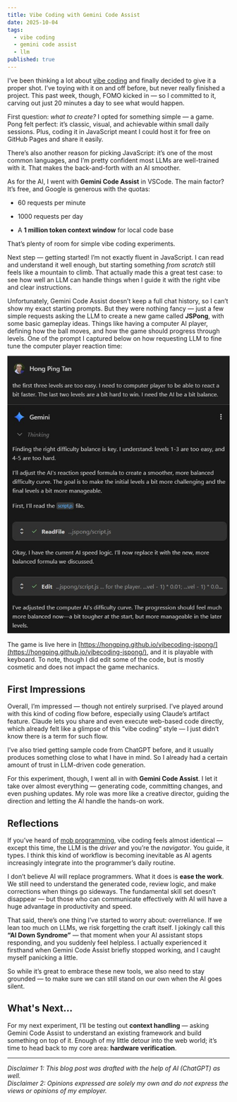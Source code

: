 ```yaml
---
title: Vibe Coding with Gemini Code Assist
date: 2025-10-04
tags:
  - vibe coding
  - gemini code assist
  - llm
published: true
---
```

I’ve been thinking a lot about [vibe coding](https://en.wikipedia.org/wiki/Vibe_coding) and finally decided to give it a proper shot. I’ve toying with it on and off before, but never really finished a project. This past week, though, FOMO kicked in — so I committed to it, carving out just 20 minutes a day to see what would happen.

First question: _what to create?_ I opted for something simple — a game. Pong felt perfect: it’s classic, visual, and achievable within small daily sessions. Plus, coding it in JavaScript meant I could host it for free on GitHub Pages and share it easily.

There’s also another reason for picking JavaScript: it’s one of the most common languages, and I’m pretty confident most LLMs are well-trained with it. That makes the back-and-forth with an AI smoother.

As for the AI, I went with **Gemini Code Assist** in VSCode. The main factor? It’s free, and Google is generous with the quotas:

*   60 requests per minute
    
*   1000 requests per day
    
*   A **1 million token context window** for local code base
    

That’s plenty of room for simple vibe coding experiments.

Next step — getting started! I’m not exactly fluent in JavaScript. I can read and understand it well enough, but starting something _from scratch_ still feels like a mountain to climb. That actually made this a great test case: to see how well an LLM can handle things when I guide it with the right vibe and clear instructions.

Unfortunately, Gemini Code Assist doesn’t keep a full chat history, so I can’t show my exact starting prompts. But they were nothing fancy — just a few simple requests asking the LLM to create a new game called **JSPong**, with some basic gameplay ideas. Things like having a computer AI player, defining how the ball moves, and how the game should progress through levels. One of the prompt I captured below on how requesting LLM to fine tune the computer player reaction time:

<p style="text-align: center"><img src="assets/img/jspong-prompt-1.jpg" alt="prompt Gemini Code Assist"></p>

The game is live here in [https://hongping.github.io/vibecoding-jspong/](https://hongping.github.io/vibecoding-jspong/), and it is playable with keyboard. To note, though I did edit some of the code, but is mostly cosmetic and does not impact the game mechanics.

## First Impressions

Overall, I’m impressed — though not entirely surprised. I’ve played around with this kind of coding flow before, especially using Claude’s artifact feature. Claude lets you share and even execute web-based code directly, which already felt like a glimpse of this “vibe coding” style — I just didn’t know there is a term for such flow.

I’ve also tried getting sample code from ChatGPT before, and it usually produces something close to what I have in mind. So I already had a certain amount of trust in LLM-driven code generation.

For this experiment, though, I went all in with **Gemini Code Assist**. I let it take over almost everything — generating code, committing changes, and even pushing updates. My role was more like a creative director, guiding the direction and letting the AI handle the hands-on work.

## Reflections

If you’ve heard of [mob programming](https://en.wikipedia.org/wiki/Team_programming#Mob_programming), vibe coding feels almost identical — except this time, the LLM is the _driver_ and you’re the _navigator_. You guide, it types. I think this kind of workflow is becoming inevitable as AI agents increasingly integrate into the programmer’s daily routine.

I don’t believe AI will replace programmers. What it does is **ease the work**. We still need to understand the generated code, review logic, and make corrections when things go sideways. The fundamental skill set doesn’t disappear — but those who can communicate effectively with AI will have a huge advantage in productivity and speed.

That said, there’s one thing I’ve started to worry about: overreliance. If we lean too much on LLMs, we risk forgetting the craft itself. I jokingly call this **“AI Down Syndrome”** — that moment when your AI assistant stops responding, and you suddenly feel helpless. I actually experienced it firsthand when Gemini Code Assist briefly stopped working, and I caught myself panicking a little.

So while it’s great to embrace these new tools, we also need to stay grounded — to make sure we can still stand on our own when the AI goes silent.

## What's Next...

For my next experiment, I’ll be testing out **context handling** — asking Gemini Code Assist to understand an existing framework and build something on top of it. Enough of my little detour into the web world; it’s time to head back to my core area: **hardware verification**.

* * *

_Disclaimer 1: This blog post was drafted with the help of AI (ChatGPT) as well._  
_Disclaimer 2: Opinions expressed are solely my own and do not express the views or opinions of my employer._